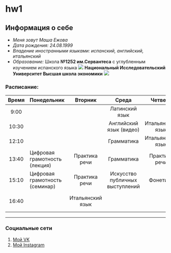 # hw1
## Информация о себе
* *Меня зовут Маша Ежова*
* *Дата рождения: 24.08.1999*
* *Владение иностранными языками: испанский, английский, итальянский*
* *Образование:*
Школа **№1252 им.Сервантеса** с углубленным изучением испанского языка
![](http://sch1252.mskobr.ru/images/%20без%20фона.png)
**Национальный Исследовательский Университет Высшая школа экономики**
![](https://iq2u.ru/university_images/avatar/2015/07/06/12/17/559a47989daf6.png)
### Расписание:
|Время|Понедельник|Вторник|Среда|Четверг|Пятница|
|:----:|:--------|:------:|:---:|:-----:|:-----:|
|9:00|                   ||Латинский язык|
|10:30|                  ||Английский язык (видео)|Итальянский язык|
|12:10|                  ||Грамматика|Итальянский язык|
|13:40|Цифровая грамотность (лекция)|Практика речи|Грамматика|Практика речи|
|15:10|Цифровая грамотность (семинар)|Практика речи|Искусство публичных выступлений|Фонетика|
|16:40|                              |Итальянский язык|  ||Мировое культурное наследие|

-------------------------------
### Социальные сети
1. [Мой VK](http://vk.com/maryezhova "Мария Ежова")
2. [Мой Instagram](https://www.instagram.com/maryezhova/ "maryezhova")
